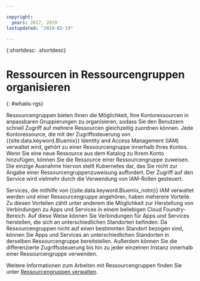 ```yaml
---

copyright:
  years: 2017, 2019
lastupdated: "2019-02-19"

---
```


{:shortdesc: .shortdesc}

# Ressourcen in Ressourcengruppen organisieren
{: #whatis-rgs}

Ressourcengruppen bieten Ihnen die Möglichkeit, Ihre Kontoressourcen in anpassbaren Gruppierungen zu organisieren, sodass Sie den Benutzern schnell Zugriff auf mehrere Ressourcen gleichzeitig zuordnen können. Jede Kontoressource, die mit der Zugriffssteuerung von {{site.data.keyword.Bluemix}} Identity and Access Management (IAM) verwaltet wird, gehört zu einer Ressourcengruppe innerhalb Ihres Kontos. Wenn Sie eine neue Ressource aus dem Katalog zu Ihrem Konto hinzufügen, können Sie die Ressource einer Ressourcengruppe zuweisen. Die einzige Ausnahme hiervon stellt Kubernetes dar, das Sie nicht zur Angabe einer Ressourcengruppenzuweisung auffordert. Der Zugriff auf den Service wird vielmehr durch die Verwendung von IAM-Rollen gesteuert.

Services, die mithilfe von {{site.data.keyword.Bluemix_notm}} IAM verwaltet werden und einer Ressourcengruppe angehören, haben meherere Vorteile. Zu diesen Vorteilen zählt unter anderem die Möglichkeit zur Herstellung von Verbindungen zu Apps und Services in einem beliebigen Cloud Foundry-Bereich. Auf diese Weise können Sie Verbindungen für Apps und Services herstellen, die sich an unterschiedlichen Standorten befinden. Da Ressourcengruppen nicht auf einen bestimmten Standort bezogen sind, können Sie Apps und Services an unterschiedlichen Standorten in derselben Ressourcengruppe bereitstellen. Außerdem können Sie die differenzierte Zugriffssteuerung bis hin zu jeder einzelnen Instanz innerhalb einer Ressourcengruppe verwenden.

Weitere Informationen zum Arbeiten mit Ressourcengruppen finden Sie unter [Ressourcengruppen verwalten](/docs/resources?topic=resources-rgs). 
